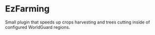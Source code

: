 # EzFarming
Small plugin that speeds up crops harvesting and trees cutting inside of configured WorldGuard regions.
